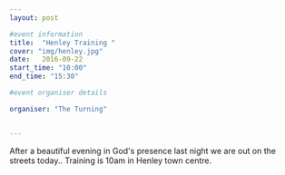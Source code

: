 ```yaml
---
layout: post

#event information
title:  "Henley Training "
cover: "img/henley.jpg"
date:   2016-09-22
start_time: "10:00"
end_time: "15:30"

#event organiser details

organiser: "The Turning"


---
```


After a beautiful evening in God's presence last night we are out on the streets today..
Training is 10am in Henley town centre.
